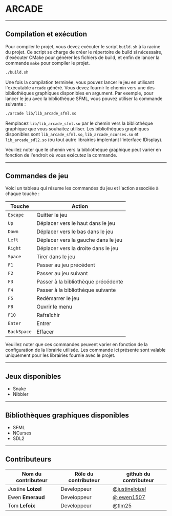 # ARCADE
___
## Compilation et exécution

Pour compiler le projet, vous devez exécuter le script `build.sh` à la racine du projet. Ce script se charge de créer le répertoire de build si nécessaire, d'exécuter CMake pour générer les fichiers de build, et enfin de lancer la commande `make` pour compiler le projet.

```bash
./build.sh
```

Une fois la compilation terminée, vous pouvez lancer le jeu en utilisant l'exécutable `arcade` généré. Vous devez fournir le chemin vers une des bibliothèques graphiques disponibles en argument. Par exemple, pour lancer le jeu avec la bibliothèque SFML, vous pouvez utiliser la commande suivante :

```bash
./arcade lib/lib_arcade_sfml.so
```

Remplacez `lib/lib_arcade_sfml.so` par le chemin vers la bibliothèque graphique que vous souhaitez utiliser. Les bibliothèques graphiques disponibles sont `lib_arcade_sfml.so`, `lib_arcade_ncurses.so` et `lib_arcade_sdl2.so` (ou tout autre librairies implentant l'interface IDisplay).

Veuillez noter que le chemin vers la bibliothèque graphique peut varier en fonction de l'endroit où vous exécutez la commande.
___
## Commandes de jeu

Voici un tableau qui résume les commandes du jeu et l'action associée à chaque touche :

| Touche | Action |
| --- | --- |
| `Escape` | Quitter le jeu |
| `Up` | Déplacer vers le haut dans le jeu |
| `Down` | Déplacer vers le bas dans le jeu |
| `Left` | Déplacer vers la gauche dans le jeu |
| `Right` | Déplacer vers la droite dans le jeu |
| `Space` | Tirer dans le jeu |
| `F1` | Passer au jeu précédent |
| `F2` | Passer au jeu suivant |
| `F3` | Passer à la bibliothèque précédente |
| `F4` | Passer à la bibliothèque suivante |
| `F5` | Redémarrer le jeu |
| `F8` | Ouvrir le menu |
| `F10` | Rafraîchir |
| `Enter` | Entrer |
| `BackSpace` | Effacer |

Veuillez noter que ces commandes peuvent varier en fonction de la configuration de la librairie utilisée.
Les commande ici présente sont valable uniquement pour les librairies fournie avec le projet.
___
## Jeux disponibles

- Snake
- Nibbler
___
## Bibliothèques graphiques disponibles

- SFML
- NCurses
- SDL2
___
## Contributeurs
| Nom du contributeur   | Rôle du contributeur | github du contributeur                             |
|-----------------------| --- |----------------------------------------------------|
| Justine **Loizel**    | Developpeur | [@justineloizel](https://github.com/justineloizel) |
| Ewen **Emeraud**      | Developpeur | [@ ewen1507](https://github.com/ewen1507)          |
| Tom **Lefoix**        | Developpeur | [@tlm25](https://github.com/tlmx25)                |
